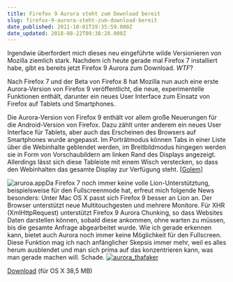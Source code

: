 ```yaml
---
title: Firefox 9 Aurora steht zum Download bereit
slug: firefox-9-aurora-steht-zum-download-bereit
date_published: 2011-10-01T19:35:59.000Z
date_updated: 2018-08-22T09:38:28.000Z
---
```


Irgendwie überfordert mich dieses neu eingeführte wilde Versionieren von Mozilla ziemlich stark. Nachdem ich heute gerade mal Firefox 7 installiert habe, gibt es bereits jetzt Firefox 9 Aurora zum Download. *WTF*?

Nach Firefox 7 und der Beta von Firefox 8 hat Mozilla nun auch eine erste Aurora-Version von Firefox 9 veröffentlicht, die neue, experimentelle Funktionen enthält, darunter ein neues User Interface zum Einsatz von Firefox auf Tablets und Smartphones.

Die Aurora-Version von Firefox 9 enthält vor allem große Neuerungen für die Android-Version von Firefox. Dazu zählt unter anderem ein neues User Interface für Tablets, aber auch das Erscheinen des Browsers auf Smartphones wurde angepasst. Im Porträtmodus können Tabs in einer Liste über die Webinhalte geblendet werden, im Breitbildmodus hingegen werden sie in Form von Vorschaubildern am linken Rand des Displays angezeigt. Allerdings lässt sich diese Tableiste mit einem Wisch verstecken, so dass den Webinhalten das gesamte Display zur Verfügung steht. [[Golem](http://www.golem.de/1110/86784.html)]

![aruroa.app](//picdump.thafaker.de/2011/10/aruroa.app_.png)Da Firefox 7 noch immer keine volle Lion-Unterstütztung, beispielsweise für den Fullscreenmode hat, erfreut mich folgende News besonders: Unter Mac OS X passt sich Firefox 9 besser an Lion an. Der Browser unterstützt neue Multitouchgesten und mehrere Monitore. Für XHR (XmlHttpRequest) unterstützt Firefox 9 Aurora Chunking, so dass Websites Daten darstellen können, sobald diese ankommen, ohne warten zu müssen, bis die gesamte Anfrage abgearbeitet wurde. Wie ich gerade erkennen kann, bietet auch Aurora noch immer keine Möglichkeit für den Fullscreen. Diese Funktion mag ich nach anfänglicher Skepsis immer mehr, weil es alles herum ausblendet und man sich prima auf das konzentrieren kann, was man gerade machen will. Schade.
[![aurora_thafaker](//picdump.thafaker.de/2011/10/aurora_thafaker-580x525.png)](http://picdump.thafaker.de/2011/10/aurora_thafaker.png)

[Download](http://www.mozilla.org/de/firefox/channel/) (für OS X 38,5 MB)
